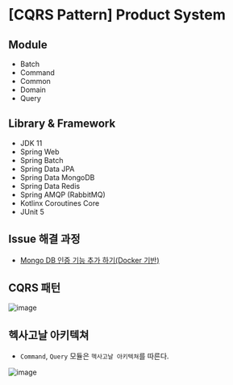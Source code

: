 # [CQRS Pattern] Product System

## Module

- Batch
- Command
- Common
- Domain
- Query

## Library & Framework

- JDK 11
- Spring Web
- Spring Batch
- Spring Data JPA
- Spring Data MongoDB
- Spring Data Redis
- Spring AMQP (RabbitMQ)
- Kotlinx Coroutines Core
- JUnit 5

## Issue 해결 과정

- [Mongo DB 인증 기능 추가 하기(Docker 기반)](https://hyos-dev-log.tistory.com/4)

## CQRS 패턴

![image](https://user-images.githubusercontent.com/23515771/128012900-d897a8de-ce09-4c19-a6bd-9207044500a3.png)

## 헥사고날 아키텍쳐

- `Command`, `Query` 모듈은 `헥사고날 아키텍쳐`를 따른다.

![image](https://user-images.githubusercontent.com/23515771/129570406-7cbf95b2-7745-4125-99cf-dbd73ae60c1d.png)
